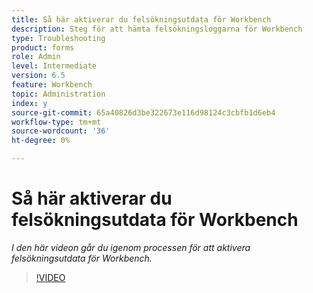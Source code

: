 ```yaml
---
title: Så här aktiverar du felsökningsutdata för Workbench
description: Steg för att hämta felsökningsloggarna för Workbench
type: Troubleshooting
product: forms
role: Admin
level: Intermediate
version: 6.5
feature: Workbench
topic: Administration
index: y
source-git-commit: 65a40826d3be322673e116d98124c3cbfb1d6eb4
workflow-type: tm+mt
source-wordcount: '36'
ht-degree: 0%

---
```



# Så här aktiverar du felsökningsutdata för Workbench

*I den här videon går du igenom processen för att aktivera felsökningsutdata för Workbench.*

>[!VIDEO](https://video.tv.adobe.com/v/335497?quality=9&learn=on)
